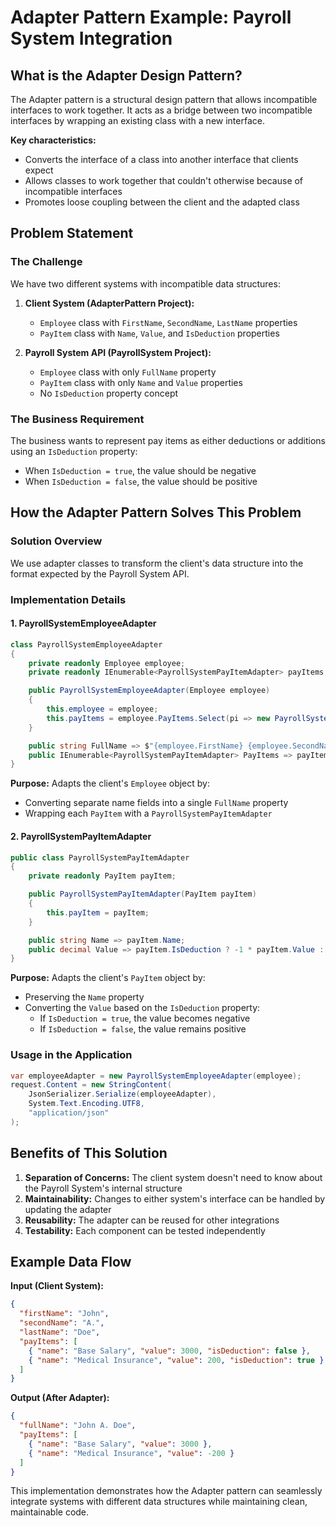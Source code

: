 # Adapter Pattern Example: Payroll System Integration

## What is the Adapter Design Pattern?

The Adapter pattern is a structural design pattern that allows incompatible interfaces to work together. It acts as a bridge between two incompatible interfaces by wrapping an existing class with a new interface.

**Key characteristics:**
- Converts the interface of a class into another interface that clients expect
- Allows classes to work together that couldn't otherwise because of incompatible interfaces
- Promotes loose coupling between the client and the adapted class

## Problem Statement

### The Challenge
We have two different systems with incompatible data structures:

1. **Client System (AdapterPattern Project):**
   - `Employee` class with `FirstName`, `SecondName`, `LastName` properties
   - `PayItem` class with `Name`, `Value`, and `IsDeduction` properties

2. **Payroll System API (PayrollSystem Project):**
   - `Employee` class with only `FullName` property
   - `PayItem` class with only `Name` and `Value` properties
   - No `IsDeduction` property concept

### The Business Requirement
The business wants to represent pay items as either deductions or additions using an `IsDeduction` property:
- When `IsDeduction = true`, the value should be negative
- When `IsDeduction = false`, the value should be positive

## How the Adapter Pattern Solves This Problem

### Solution Overview
We use adapter classes to transform the client's data structure into the format expected by the Payroll System API.

### Implementation Details

#### 1. PayrollSystemEmployeeAdapter
```csharp
class PayrollSystemEmployeeAdapter
{
    private readonly Employee employee;
    private readonly IEnumerable<PayrollSystemPayItemAdapter> payItems;

    public PayrollSystemEmployeeAdapter(Employee employee)
    {
        this.employee = employee;
        this.payItems = employee.PayItems.Select(pi => new PayrollSystemPayItemAdapter(pi)).ToList();
    }

    public string FullName => $"{employee.FirstName} {employee.SecondName} {employee.LastName}";
    public IEnumerable<PayrollSystemPayItemAdapter> PayItems => payItems;
}
```

**Purpose:** Adapts the client's `Employee` object by:
- Converting separate name fields into a single `FullName` property
- Wrapping each `PayItem` with a `PayrollSystemPayItemAdapter`

#### 2. PayrollSystemPayItemAdapter
```csharp
public class PayrollSystemPayItemAdapter
{
    private readonly PayItem payItem;

    public PayrollSystemPayItemAdapter(PayItem payItem)
    {
        this.payItem = payItem;
    }

    public string Name => payItem.Name;
    public decimal Value => payItem.IsDeduction ? -1 * payItem.Value : payItem.Value;
}
```

**Purpose:** Adapts the client's `PayItem` object by:
- Preserving the `Name` property
- Converting the `Value` based on the `IsDeduction` property:
  - If `IsDeduction = true`, the value becomes negative
  - If `IsDeduction = false`, the value remains positive

### Usage in the Application

```csharp
var employeeAdapter = new PayrollSystemEmployeeAdapter(employee);
request.Content = new StringContent(
    JsonSerializer.Serialize(employeeAdapter),
    System.Text.Encoding.UTF8,
    "application/json"
);
```

## Benefits of This Solution

1. **Separation of Concerns:** The client system doesn't need to know about the Payroll System's internal structure
2. **Maintainability:** Changes to either system's interface can be handled by updating the adapter
3. **Reusability:** The adapter can be reused for other integrations
4. **Testability:** Each component can be tested independently

## Example Data Flow

**Input (Client System):**
```json
{
  "firstName": "John",
  "secondName": "A.",
  "lastName": "Doe",
  "payItems": [
    { "name": "Base Salary", "value": 3000, "isDeduction": false },
    { "name": "Medical Insurance", "value": 200, "isDeduction": true }
  ]
}
```

**Output (After Adapter):**
```json
{
  "fullName": "John A. Doe",
  "payItems": [
    { "name": "Base Salary", "value": 3000 },
    { "name": "Medical Insurance", "value": -200 }
  ]
}
```

This implementation demonstrates how the Adapter pattern can seamlessly integrate systems with different data structures while maintaining clean, maintainable code. 